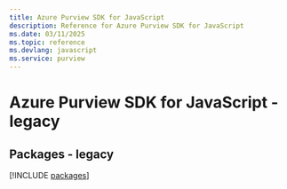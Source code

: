 ```yaml
---
title: Azure Purview SDK for JavaScript
description: Reference for Azure Purview SDK for JavaScript
ms.date: 03/11/2025
ms.topic: reference
ms.devlang: javascript
ms.service: purview
---
```

# Azure Purview SDK for JavaScript - legacy
## Packages - legacy
[!INCLUDE [packages](purview-index.md)]